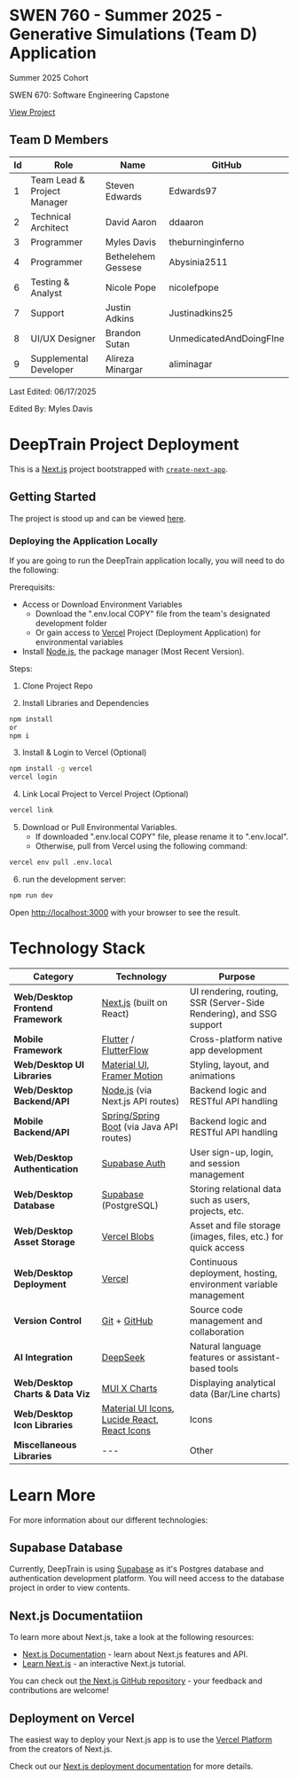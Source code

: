 # SWEN 760 - Summer 2025 - Generative Simulations (Team D) Application

Summer 2025 Cohort

SWEN 670: Software Engineering Capstone

[View Project](https://swen670-deeptrain.vercel.app/)

## Team D Members
| Id | Role                | Name               | GitHub                  |
|----|---------------------|--------------------|-------------------------|
| 1  | Team Lead & Project Manager | Steven Edwards  | Edwards97          |
| 2  | Technical Architect | David Aaron        | ddaaron                 |
| 3  | Programmer          | Myles Davis        | theburninginferno       |
| 4  | Programmer          | Bethelehem Gessese | Abysinia2511            |
| 6  | Testing & Analyst   | Nicole Pope        | nicolefpope             |
| 7  | Support             | Justin Adkins      | Justinadkins25          |
| 8  | UI/UX Designer      | Brandon Sutan      | UnmedicatedAndDoingFIne |
| 9  | Supplemental Developer | Alireza Minargar |aliminagar              |

Last Edited: 06/17/2025

Edited By: Myles Davis

# DeepTrain Project Deployment

This is a [Next.js](https://nextjs.org) project bootstrapped with [`create-next-app`](https://nextjs.org/docs/app/api-reference/cli/create-next-app).

## Getting Started

The project is stood up and can be viewed [here](https://swen670-deeptrain.vercel.app/). 

### Deploying the Application Locally

If you are going to run the DeepTrain application locally, you will need to do the following:

Prerequisits: 
- Access or Download Environment Variables
    - Download the ".env.local COPY" file from the team's designated development folder
    - Or gain access to [Vercel](https://vercel.com/) Project (Deployment Application) for environmental variables
- Install [Node.js](https://nodejs.org/en), the package manager (Most Recent Version). 

Steps: 

1. Clone Project Repo

2. Install Libraries and Dependencies

```bash
npm install
or 
npm i
```

3. Install & Login to Vercel (Optional)

```bash
npm install -g vercel
vercel login
```

4. Link Local Project to Vercel Project (Optional)

```bash
vercel link
```

5. Download or Pull Environmental Variables. 
    - If downloaded ".env.local COPY" file, please rename it to ".env.local". 
    - Otherwise, pull from Vercel using the following command:

```bash
vercel env pull .env.local
```

6. run the development server:

```bash
npm run dev
```

Open [http://localhost:3000](http://localhost:3000) with your browser to see the result.

# Technology Stack

| Category              | Technology                                     | Purpose             |
|-----------------------|-----------------------------------------------------|---------------------|
| **Web/Desktop Frontend Framework**| [Next.js](https://nextjs.org/) (built on React)     | UI rendering, routing, SSR (Server-Side Rendering), and SSG support     |
| **Mobile Framework** | [Flutter](https://flutter.dev/) / [FlutterFlow](https://flutterflow.io/) | Cross-platform native app development                 |
| **Web/Desktop UI Libraries**  | [Material UI](https://mui.com/), [Framer Motion](https://www.framer.com/motion/) | Styling, layout, and animations                          |
| **Web/Desktop Backend/API**       | [Node.js](https://nodejs.org/) (via Next.js API routes) | Backend logic and RESTful API handling            |
| **Mobile Backend/API**       | [Spring/Spring Boot](https://spring.io/) (via Java API routes) | Backend logic and RESTful API handling            |
| **Web/Desktop Authentication**    | [Supabase Auth](https://supabase.com/auth)          | User sign-up, login, and session management                            |
| **Web/Desktop Database**          | [Supabase](https://supabase.com/) (PostgreSQL)      | Storing relational data such as users, projects, etc.                  |
| **Web/Desktop Asset Storage**           | [Vercel Blobs](https://vercel.com/docs/storage/vercel-blob) | Asset and file storage (images, files, etc.) for quick access |
| **Web/Desktop Deployment**        | [Vercel](https://vercel.com/)                       | Continuous deployment, hosting, environment variable management         |
| **Version Control**   | [Git](https://git-scm.com/) + [GitHub](https://github.com/) | Source code management and collaboration                    |
| **AI Integration**    | [DeepSeek](https://deepseek.com/) | Natural language features or assistant-based tools         |
| **Web/Desktop Charts & Data Viz** | [MUI X Charts](https://mui.com/x/react-charts/)     | Displaying analytical data (Bar/Line charts)                       |
| **Web/Desktop Icon Libraries** | [Material UI Icons](https://mui.com/material-ui/material-icons/), [Lucide React](https://lucide.dev/guide/packages/lucide-react), [React Icons](https://react-icons.github.io/react-icons/) | Icons   |
| **Miscellaneous Libraries** | --- | Other   |

# Learn More

For more information about our different technologies:

## Supabase Database 

Currently, DeepTrain is using [Supabase](https://supabase.com) as it's Postgres database and authentication development platform. You will need access to the database project in order to view contents.

## Next.js Documentatiion

To learn more about Next.js, take a look at the following resources:

- [Next.js Documentation](https://nextjs.org/docs) - learn about Next.js features and API.
- [Learn Next.js](https://nextjs.org/learn) - an interactive Next.js tutorial.

You can check out [the Next.js GitHub repository](https://github.com/vercel/next.js) - your feedback and contributions are welcome!

## Deployment on Vercel

The easiest way to deploy your Next.js app is to use the [Vercel Platform](https://vercel.com/new?utm_medium=default-template&filter=next.js&utm_source=create-next-app&utm_campaign=create-next-app-readme) from the creators of Next.js.

Check out our [Next.js deployment documentation](https://nextjs.org/docs/app/building-your-application/deploying) for more details.
